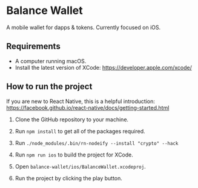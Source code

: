 # Balance Wallet

A mobile wallet for dapps &amp; tokens. Currently focused on iOS.

## Requirements

* A computer running macOS.
* Install the latest version of XCode: https://developer.apple.com/xcode/

## How to run the project

If you are new to React Native, this is a helpful introduction: https://facebook.github.io/react-native/docs/getting-started.html

1. Clone the GitHub repository to your machine.

2. Run `npm install` to get all of the packages required.

3. Run `./node_modules/.bin/rn-nodeify --install "crypto" --hack`

4. Run `npm run ios` to build the project for XCode.

5. Open `balance-wallet/ios/BalanceWallet.xcodeproj`.

6. Run the project by clicking the play button.

